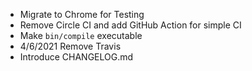 
- Migrate to Chrome for Testing
- Remove Circle CI and add GitHub Action for simple CI
- Make `bin/compile` executable
- 4/6/2021 Remove Travis
- Introduce CHANGELOG.md


